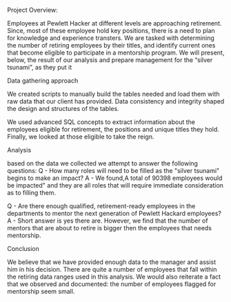 Project Overview:

Employees at Pewlett Hacker at different levels are approaching retirement. Since, most of these employee hold key positions, there is a need to plan for knowledge and experience transters. We are tasked with determining the number of retiring employees by their titles, and identify current ones that become eligible to participate in a mentorship program. We will present, below, the result of our analysis and prepare management for the “silver tsunami”, as they put it

Data gathering approach

We created scripts to manually build the tables needed and load them with raw data that our client has provided. Data consistency and integrity shaped the design and structures of the tables.

We used advanced SQL concepts to extract information about the employees eligible for retirement, the positions and unique titles they hold. Finally, we looked at those eligible to take the reign.

Analysis

based on the data we collected we attempt to answer the following questions: 
Q -  How many roles will need to be filled as the "silver tsunami" begins to make an impact? 
A - We found,A total of 90398 employees would be impacted" and they are all roles that will require immediate consideration as to filling them.

Q -  Are there enough qualified, retirement-ready employees in the departments to mentor the next generation of Pewlett Hackard employees? 
A -  Short answer is yes there are. However, we find that the number of mentors that are about to retire is bigger then the employees that needs mentorship.

Conclusion

We believe that we have provided enough data to the manager and assist him in his decision. There are quite a number of employees that fall within the retiring data ranges used in this analysis. We would also reiterate a fact that we observed and documented: the number of employees flagged for mentorship seem small.
